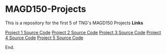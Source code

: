 # MAGD150-Projects

This is a repository for the first 5 of TNG's MAGD150 Projects
**Links**

[Project 1 Source Code](https://github.com/SpiralGaster/MAGD150-Projects/blob/gh-pages/s24magd150lab01_NG/sketch.js)
[Project 2 Source Code](https://github.com/SpiralGaster/MAGD150-Projects/blob/gh-pages/s24magd150lab02_NG/sketch.js)
[Project 3 Source Code](https://github.com/SpiralGaster/MAGD150-Projects/blob/gh-pages/s24magd150lab03_NG/sketch.js)
[Project 4 Source Code](https://github.com/SpiralGaster/MAGD150-Projects/blob/gh-pages/s24magd150lab04_NG/sketch.js)
[Project 5 Source Code](https://github.com/SpiralGaster/MAGD150-Projects/blob/gh-pages/s24magd150lab05_NG/sketch.js)

End.
